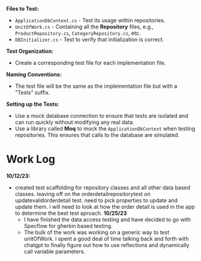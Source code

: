 **Files to Test:**

-   `ApplicationDbContext.cs` - Test its usage within repositories.
-   `UnitOfWork.cs` - Containing all the **Repository** files, e.g., `ProductRepository.cs`, `CategoryRepository.cs`, etc.
-   `DBInitializer.cs` - Test to verify that initialization is correct.

**Test Organization:**

-   Create a corresponding test file for each implementation file.

**Naming Conventions:**

-   The test file will be the same as the implementation file but with a "Tests" suffix.

**Setting up the Tests:**

-   Use a mock database connection to ensure that tests are isolated and can run quickly without modifying any real data.
-   Use a library called **Moq** to mock the `ApplicationDbContext` when testing repositories. This ensures that calls to the database are simulated.

# Work Log
**10/12/23:**
-   created test scaffolding for repository classes and all other data based classes. leaving off on the orderdetailrepositorytest on updatevalidorderdetail test. need to pick properties to update and update them.  i will need to look at how the order detail is used in the app to determine the best test aproach.
**10/25/23**
    - I have finished the data access testing and have decided to go with Specflow for gherkin based testing.
    - The bulk of the work was working on a generic way to test unitOfWork. i spent a good deal of time talking back and forth with chatgpt to finally figure out how to use reflections and dynamically call variable parameters.
